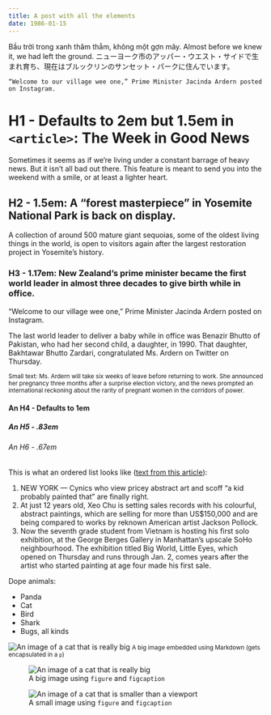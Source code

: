 ```yaml
---
title: A post with all the elements
date: 1986-01-15
---
```


Bầu trời trong xanh thăm thẳm, không một gợn mây.
Almost before we knew it, we had left the ground.
ニューヨーク市のアッパー・ウエスト・サイドで生まれ育ち、現在はブルックリンのサンセット・パークに住んでいます。

`“Welcome to our village wee one,” Prime Minister Jacinda Ardern posted on Instagram.`

# H1 - Defaults to 2em but 1.5em in `<article>`: The Week in Good News 

Sometimes it seems as if we’re living under a constant barrage of heavy news. But it isn’t all bad out there. This feature is meant to send you into the weekend with a smile, or at least a lighter heart. 

## H2 - 1.5em: A “forest masterpiece” in Yosemite National Park is back on display.

A collection of around 500 mature giant sequoias, some of the oldest living things in the world, is open to visitors again after the largest restoration project in Yosemite’s history.

### H3 - 1.17em: New Zealand’s prime minister became the first world leader in almost three decades to give birth while in office.

“Welcome to our village wee one,” Prime Minister Jacinda Ardern posted on Instagram.

The last world leader to deliver a baby while in office was Benazir Bhutto of Pakistan, who had her second child, a daughter, in 1990. That daughter, Bakhtawar Bhutto Zardari, congratulated Ms. Ardern on Twitter on Thursday.

<small>Small text: Ms. Ardern will take six weeks of leave before returning to work. She announced her pregnancy three months after a surprise election victory, and the news prompted an international reckoning about the rarity of pregnant women in the corridors of power.</small>

#### An H4 - Defaults to 1em

##### An H5 - .83em

###### An H6 - .67em

This is what an ordered list looks like ([text from this article](https://canoe.com/news/weird/12-year-old-young-jackson-pollock-has-art-exhibit-in-manhattan)):

1. NEW YORK — Cynics who view pricey abstract art and scoff “a kid probably painted that” are finally right.
2. At just 12 years old, Xeo Chu is setting sales records with his colourful, abstract paintings, which are selling for more than US$150,000 and are being compared to works by reknown American artist Jackson Pollock.
3. Now the seventh grade student from Vietnam is hosting his first solo exhibition, at the George Berges Gallery in Manhattan’s upscale SoHo neighbourhood. The exhibition titled Big World, Little Eyes, which opened on Thursday and runs through Jan. 2, comes years after the artist who started painting at age four made his first sale.

Dope animals: 
- Panda
- Cat
- Bird
- Shark
- Bugs, all kinds

![An image of a cat that is really big](http://placekitten.com/1000/750)
<small>A big image embedded using Markdown (gets encapsulated in a <code>p</code>)</small>

<figure>
    <img src="http://placekitten.com/1000/750" alt="An image of a cat that is really big">
    <figcaption>
        A big image using <code>figure</code> and <code>figcaption</code>
    </figcaption>
</figure>

<figure>
    <img src="http://placekitten.com/60/60" alt="An image of a cat that is smaller than a viewport">
    <figcaption>
        A small image using <code>figure</code> and <code>figcaption</code>
    </figcaption>
</figure>

